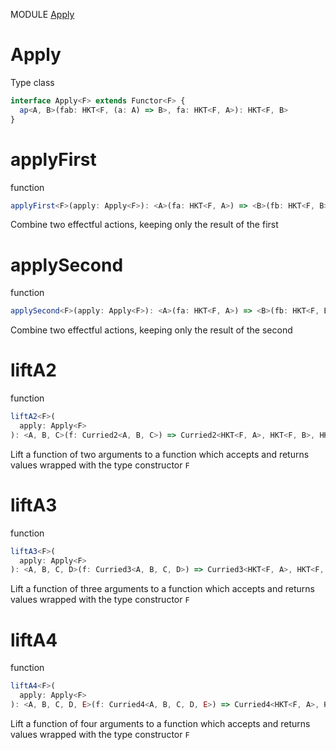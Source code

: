 MODULE [Apply](https://github.com/gcanti/fp-ts/blob/master/src/Apply.ts)
# Apply
Type class
```ts
interface Apply<F> extends Functor<F> {
  ap<A, B>(fab: HKT<F, (a: A) => B>, fa: HKT<F, A>): HKT<F, B>
}
```
# applyFirst
function
```ts
applyFirst<F>(apply: Apply<F>): <A>(fa: HKT<F, A>) => <B>(fb: HKT<F, B>) => HKT<F, A> 
```
Combine two effectful actions, keeping only the result of the first

# applySecond
function
```ts
applySecond<F>(apply: Apply<F>): <A>(fa: HKT<F, A>) => <B>(fb: HKT<F, B>) => HKT<F, B> 
```
Combine two effectful actions, keeping only the result of the second

# liftA2
function
```ts
liftA2<F>(
  apply: Apply<F>
): <A, B, C>(f: Curried2<A, B, C>) => Curried2<HKT<F, A>, HKT<F, B>, HKT<F, C>> 
```
Lift a function of two arguments to a function which accepts and returns values wrapped with the type constructor `F`

# liftA3
function
```ts
liftA3<F>(
  apply: Apply<F>
): <A, B, C, D>(f: Curried3<A, B, C, D>) => Curried3<HKT<F, A>, HKT<F, B>, HKT<F, C>, HKT<F, D>> 
```
Lift a function of three arguments to a function which accepts and returns values wrapped with the type constructor `F`

# liftA4
function
```ts
liftA4<F>(
  apply: Apply<F>
): <A, B, C, D, E>(f: Curried4<A, B, C, D, E>) => Curried4<HKT<F, A>, HKT<F, B>, HKT<F, C>, HKT<F, D>, HKT<F, E>> 
```
Lift a function of four arguments to a function which accepts and returns values wrapped with the type constructor `F`